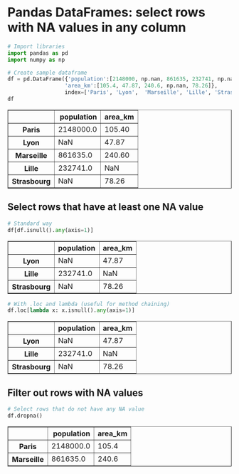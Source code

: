 # Pandas DataFrames: select rows with NA values in any column

```python
# Import libraries
import pandas as pd
import numpy as np

# Create sample dataframe
df = pd.DataFrame({'population':[2148000, np.nan, 861635, 232741, np.nan], 
                  'area_km':[105.4, 47.87, 240.6, np.nan, 78.26]},
                  index=['Paris', 'Lyon',  'Marseille', 'Lille', 'Strasbourg'])
df
```

<div>

<table border="1" class="dataframe">
  <thead>
    <tr style="text-align: right;">
      <th></th>
      <th>population</th>
      <th>area_km</th>
    </tr>
  </thead>
  <tbody>
    <tr>
      <th>Paris</th>
      <td>2148000.0</td>
      <td>105.40</td>
    </tr>
    <tr>
      <th>Lyon</th>
      <td>NaN</td>
      <td>47.87</td>
    </tr>
    <tr>
      <th>Marseille</th>
      <td>861635.0</td>
      <td>240.60</td>
    </tr>
    <tr>
      <th>Lille</th>
      <td>232741.0</td>
      <td>NaN</td>
    </tr>
    <tr>
      <th>Strasbourg</th>
      <td>NaN</td>
      <td>78.26</td>
    </tr>
  </tbody>
</table>
</div>

## Select rows that have at least one NA value

```python
# Standard way
df[df.isnull().any(axis=1)]
```

<div>

<table border="1" class="dataframe">
  <thead>
    <tr style="text-align: right;">
      <th></th>
      <th>population</th>
      <th>area_km</th>
    </tr>
  </thead>
  <tbody>
    <tr>
      <th>Lyon</th>
      <td>NaN</td>
      <td>47.87</td>
    </tr>
    <tr>
      <th>Lille</th>
      <td>232741.0</td>
      <td>NaN</td>
    </tr>
    <tr>
      <th>Strasbourg</th>
      <td>NaN</td>
      <td>78.26</td>
    </tr>
  </tbody>
</table>
</div>

```python
# With .loc and lambda (useful for method chaining)
df.loc[lambda x: x.isnull().any(axis=1)]
```

<div>

<table border="1" class="dataframe">
  <thead>
    <tr style="text-align: right;">
      <th></th>
      <th>population</th>
      <th>area_km</th>
    </tr>
  </thead>
  <tbody>
    <tr>
      <th>Lyon</th>
      <td>NaN</td>
      <td>47.87</td>
    </tr>
    <tr>
      <th>Lille</th>
      <td>232741.0</td>
      <td>NaN</td>
    </tr>
    <tr>
      <th>Strasbourg</th>
      <td>NaN</td>
      <td>78.26</td>
    </tr>
  </tbody>
</table>
</div>

## Filter out rows with NA values

```python
# Select rows that do not have any NA value
df.dropna()
```

<div>

<table border="1" class="dataframe">
  <thead>
    <tr style="text-align: right;">
      <th></th>
      <th>population</th>
      <th>area_km</th>
    </tr>
  </thead>
  <tbody>
    <tr>
      <th>Paris</th>
      <td>2148000.0</td>
      <td>105.4</td>
    </tr>
    <tr>
      <th>Marseille</th>
      <td>861635.0</td>
      <td>240.6</td>
    </tr>
  </tbody>
</table>
</div>


